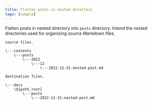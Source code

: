 ```yaml
---
title: Flatten posts in nested directory
tags: [sample]
---
```


Flatten posts in nested directory into `posts` directory.
Intend the nested directories used for organizing source Markdown files.

```plaintext
source files.

\---contents
    \---posts
        \---2022
            \---12
                \---2022-12-31-nested-post.md

destination files.

\---docs
    \${path_root}
        \---posts
            \---2022-12-31-nested-post.md
```
